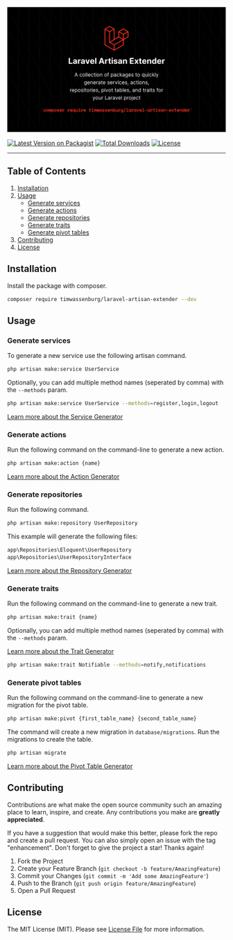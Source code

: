<img src="img/banner.png" alt="Logo">

[![Latest Version on Packagist](https://img.shields.io/packagist/v/timwassenburg/laravel-artisan-extender.svg?style=flat-square)](https://packagist.org/packages/timwassenburg/laravel-artisan-extender)
[![Total Downloads](https://img.shields.io/packagist/dt/timwassenburg/laravel-artisan-extender.svg?style=flat-square)](https://packagist.org/packages/timwassenburg/laravel-artisan-extender)
[![License](https://img.shields.io/packagist/l/timwassenburg/laravel-artisan-extender)](https://packagist.org/packages/timwassenburg/laravel-artisan-extender)

<hr>

## Table of Contents
  <ol>
    <li><a href="#installation">Installation</a></li>
    <li>
      <a href="#usage">Usage</a>
      <ul>
        <li><a href="#generate-services">Generate services</a></li>
        <li><a href="#generate-actions">Generate actions</a></li>
        <li><a href="#generate-repositories">Generate repositories</a></li>
        <li><a href="#generate-traits">Generate traits</a></li>
        <li><a href="#generate-pivot-tables">Generate pivot tables</a></li>
      </ul>
    </li>
    <li><a href="#contributing">Contributing</a></li>
    <li><a href="#license">License</a></li>
  </ol>

## Installation
Install the package with composer.
```bash
composer require timwassenburg/laravel-artisan-extender --dev
```

## Usage

### Generate services
To generate a new service use the following artisan command.

```bash
php artisan make:service UserService
```

Optionally, you can add multiple method names (seperated by comma) with the ```--methods``` param.

```bash
php artisan make:service UserService --methods=register,login,logout
```

[Learn more about the Service Generator](https://github.com/timwassenburg/laravel-service-generator)

### Generate actions
Run the following command on the command-line to generate a new action.
```bash
php artisan make:action {name}
```
[Learn more about the Action Generator](https://github.com/timwassenburg/laravel-action-generator)

### Generate repositories
Run the following command.
```bash
php artisan make:repository UserRepository
```
This example will generate the following files:
```bash
app\Repositories\Eloquent\UserRepository
app\Repositories\UserRepositoryInterface
```
[Learn more about the Repository Generator](https://github.com/timwassenburg/laravel-repository-generator)

### Generate traits
Run the following command on the command-line to generate a new trait.
```bash
php artisan make:trait {name}
```
Optionally, you can add multiple method names (seperated by comma) with the ```--methods``` param.

[Learn more about the Trait Generator](https://github.com/timwassenburg/laravel-trait-generator)

```bash
php artisan make:trait Notifiable --methods=notify,notifications
```

### Generate pivot tables
Run the following command on the command-line to generate a new migration for the pivot table.
```bash
php artisan make:pivot {first_table_name} {second_table_name}
```

The command will create a new migration in ```database/migrations```. Run the migrations to create the table.
```bash
php artisan migrate
```
[Learn more about the Pivot Table Generator](https://github.com/timwassenburg/laravel-pivot-table-generator)

## Contributing
Contributions are what make the open source community such an amazing place to learn, inspire, and create. Any contributions you make are **greatly appreciated**.

If you have a suggestion that would make this better, please fork the repo and create a pull request. You can also simply open an issue with the tag "enhancement".
Don't forget to give the project a star! Thanks again!

1. Fork the Project
2. Create your Feature Branch (`git checkout -b feature/AmazingFeature`)
3. Commit your Changes (`git commit -m 'Add some AmazingFeature'`)
4. Push to the Branch (`git push origin feature/AmazingFeature`)
5. Open a Pull Request

## License

The MIT License (MIT). Please see [License File](LICENSE.md) for more information.
